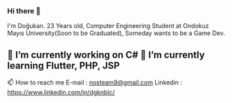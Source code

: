 ### Hi there 👋

I'm Doğukan. 23 Years old, Computer Engineering Student at Ondokuz Mayıs University(Soon to be Graduated), Someday wants to be a Game Dev.

🔭 I’m currently working on C#
🌱 I’m currently learning Flutter, PHP, JSP
------------------------------------------------
📫 How to reach me
E-mail : nosteam9@gmail.com
Linkedin : https://www.linkedin.com/in/dgknblc/

<!--
**DgknBlc/DgknBlc** is a ✨ _special_ ✨ repository because its `README.md` (this file) appears on your GitHub profile.

Here are some ideas to get you started:

- 🔭 I’m currently working on ...
- 🌱 I’m currently learning ...
- 👯 I’m looking to collaborate on ...
- 🤔 I’m looking for help with ...
- 💬 Ask me about ...
- 📫 How to reach me: ...
- 😄 Pronouns: ...
- ⚡ Fun fact: ...
-->
